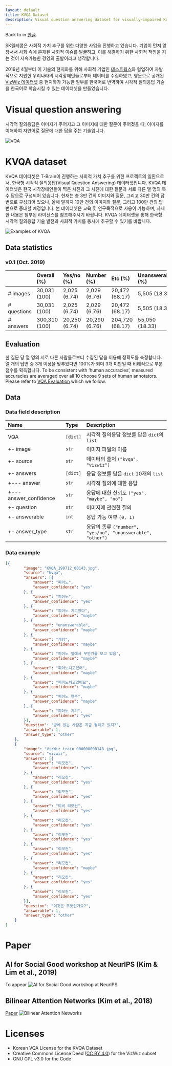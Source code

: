 ```yaml
---
layout: default
title: KVQA Dataset
description: Visual question answering dataset for visually-impaired Korean 
---
```


Back to in [한글](./).

SK텔레콤은 사회적 가치 추구를 위한 다양한 사업을 진행하고 있습니다. 기업이 먼저 앞장서서 사회 속에 혼재된 사회적 이슈를 발굴하고, 이를 해결하기 위한 사회적 책임을 지는 것이 지속가능한 경영의 출발이라고 생각합니다.

2019년 4월부터 이 기술의 현지화를 위해 사회적 기업인 [테스트웍스](http://www.testworks.co.kr)와 협업하여 자발적으로 지원한 우리나라의 시각장애인들로부터 데이터를 수집하였고, 영문으로 공개된 [VizWiz 데이터셋](https://vizwiz.org/tasks-and-datasets/vqa/) 중 현지화가 가능한 일부를 한국어로 번역하여 시각적 질의응답 기술을 한국어로 학습시킬 수 있는 데이터셋을 만들었습니다.

# Visual question answering

시각적 질의응답은 이미지가 주어지고 그 이미지에 대한 질문이 주어졌을 때, 이미지를 이해하여 자연어로 질문에 대한 답을 주는 기술입니다.

![VQA](assets/img/vqa.png)

# KVQA dataset

KVQA 데이터셋은 T-Brain이 진행하는 사회적 가치 추구를 위한 프로젝트의 일환으로서, 한국형 시각적 질의응답(Visual Question Answering) 데이터셋입니다. KVQA 데이터셋은 한국 시각장애인들이 찍은 사진과 그 사진에 대한 질문과 서로 다른 열 명의 복수 답으로 구성되어 있습니다.
현재는 총 3만 건의 이미지와 질문, 그리고 30만 건의 답변으로 구성되어 있으나, 올해 말까지 10만 건의 이미지와 질문, 그리고 100만 건의 답변으로 증대할 예정입니다.
본 데이터셋은 교육 및 연구목적으로 사용이 가능하며, 자세한 내용은 첨부된 라이선스를 참조해주시기 바랍니다. KVQA 데이터셋을 통해 한국형 시각적 질의응답 기술 발전과 사회적 가치를 동시에 추구할 수 있기를 바랍니다.

![Examples of KVQA](assets/img/kvqa_examples.png)

## Data statistics

### v0.1 (Oct. 2019)

|             | Overall (%)  | Yes/no (%)   | Number (%)   | Etc (%)        | Unanswerable (%) |
|:------------|:-------------|:-------------|:-------------|:---------------|:--------------|
| # images    | 30,031 (100) | 2,025 (6.74) | 2,029 (6.76) | 20,472 (68.17) | 5,505 (18.33) |
| # questions | 30,031 (100) | 2,025 (6.74) | 2,029 (6.76) | 20,472 (68.17) | 5,505 (18.33) |
| # answers   | 300,310 (100)| 20,250 (6.74)| 20,290 (6.76)| 204,720 (68.17)| 55,050 (18.33)| 

## Evaluation

한 질문 당 열 명의 서로 다른 사람들로부터 수집된 답을 이용해 정확도를 측정합니다. 열 개의 답변 중 3개 이상을 맞추었다면 100%가 되며 3개 미만일 때 비례적으로 부분 점수를 획득합니다. To be consistent with ‘human accuracies’, measured accuracies are averaged over all 10 choose 9 sets of human annotators. Please refer to [VQA Evaluation](https://visualqa.org/evaluation.html) which we follow.

## Data

### Data field description

| Name                             | Type     | Description                                              |
|:---------------------------------|:---------|:---------------------------------------------------------|
| VQA                              | `[dict]` | 시각적 질의응답 정보를 담은 `dict`의 `list`                     |
| +- image                         | `str`    | 이미지 파일의 이름                                           |
| +- source                        | `str`    | 데이터의 출처 `("kvqa", "vizwiz")`                          |
| +- answers                       | `[dict]` | 응답 정보를 담은 `dict` 10개의 `list`                         |
| +--- answer                      | `str`    | 시각적 질의에 대한 응답                                        |
| +--- answer_confidence           | `str`    | 응답에 대한 신뢰도 `("yes", "maybe", "no")`                   |
| +- question                      | `str`    | 이미지에 관련한 질의                                           |
| +- answerable                    | `int`    | 응답 가능 여부 `(0, 1)`                                       |
| +- answer_type                   | `str`    | 응답의 종류 `("number", "yes/no", "unanswerable", "other")`   |

### Data example

```json
[{
        "image": "KVQA_190712_00143.jpg",
        "source": "kvqa",
        "answers": [{
            "answer": "피아노",
            "answer_confidence": "yes"
        }, {
            "answer": "피아노",
            "answer_confidence": "yes"
        }, {
            "answer": "피아노 치고있다",
            "answer_confidence": "maybe"
        }, {
            "answer": "unanswerable",
            "answer_confidence": "maybe"
        }, {
            "answer": "게임",
            "answer_confidence": "maybe"
        }, {
            "answer": "피아노 앞에서 무언가를 보고 있음",
            "answer_confidence": "maybe"
        }, {
            "answer": "피아노치고있어",
            "answer_confidence": "maybe"
        }, {
            "answer": "피아노치고있어요",
            "answer_confidence": "maybe"
        }, {
            "answer": "피아노 연주",
            "answer_confidence": "maybe"
        }, {
            "answer": "피아노 치기",
            "answer_confidence": "yes"
        }],
        "question": "방에 있는 사람은 지금 뭘하고 있지?",
        "answerable": 1,
        "answer_type": "other"
    },
    {
        "image": "VizWiz_train_000000008148.jpg",
        "source": "vizwiz",
        "answers": [{
            "answer": "리모컨",
            "answer_confidence": "yes"
        }, {
            "answer": "리모컨",
            "answer_confidence": "yes"
        }, {
            "answer": "리모컨",
            "answer_confidence": "yes"
        }, {
            "answer": "티비 리모컨",
            "answer_confidence": "yes"
        }, {
            "answer": "리모컨",
            "answer_confidence": "yes"
        }, {
            "answer": "리모컨",
            "answer_confidence": "yes"
        }, {
            "answer": "리모컨",
            "answer_confidence": "yes"
        }, {
            "answer": "리모컨",
            "answer_confidence": "maybe"
        }, {
            "answer": "리모컨",
            "answer_confidence": "yes"
        }, {
            "answer": "리모컨",
            "answer_confidence": "yes"
        }],
        "question": "이것은 무엇인가요?",
        "answerable": 1,
        "answer_type": "other"
    }
]
```

# Paper

## AI for Social Good workshop at NeurIPS (Kim & Lim et al., 2019)

To appear
![AI for Social Good workshop at NeurIPS](assets/img/AISG_NeurIPS_2019_KVQA.png)

## Bilinear Attention Networks (Kim et al., 2018)

[Paper](http://papers.nips.cc/paper/7429-bilinear-attention-networks)
![Bilinear Attention Networks](assets/img/BAN_NeurIPS_2018.png)

# Licenses

* Korean VQA License for the KVQA Dataset
* Creative Commons License Deed ([CC BY 4.0](https://creativecommons.org/licenses/by/4.0/deed.ko)) for the VizWiz subset
* GNU GPL v3.0 for the Code
